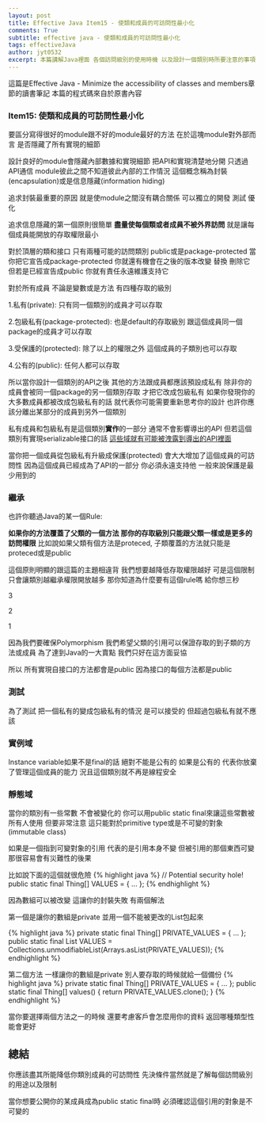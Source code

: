 ```yaml
---
layout: post
title: Effective Java Item15 - 使類和成員的可訪問性最小化
comments: True 
subtitle: effective java - 使類和成員的可訪問性最小化
tags: effectiveJava
author: jyt0532
excerpt: 本篇講解Java裡面 各個訪問級別的使用時機 以及設計一個類別時所要注意的事項
---
```


這篇是Effective Java - Minimize the accessibility of classes and members章節的讀書筆記 本篇的程式碼來自於原書內容

### Item15: 使類和成員的可訪問性最小化

要區分寫得很好的module跟不好的module最好的方法 在於這塊module對外部而言 是否隱藏了所有實現的細節

設計良好的module會隱藏內部數據和實現細節 把API和實現清楚地分開 只透過API通信 module彼此之間不知道彼此內部的工作情況 這個概念稱為封裝(encapsulation)或是信息隱藏(information hiding)

追求封裝最重要的原因 就是使module之間沒有耦合關係 可以獨立的開發 測試 優化 

追求信息隱藏的第一個原則很簡單 **盡量使每個類或者成員不被外界訪問** 就是讓每個成員能開放的存取權限最小

對於頂層的類和接口 只有兩種可能的訪問類別 public或是package-protected 當你把它宣告成package-protected 你就還有機會在之後的版本改變 替換 刪除它 但若是已經宣告成public 你就有責任永遠維護支持它

對於所有成員 不論是變數或是方法 有四種存取的級別

1.私有(private): 只有同一個類別的成員才可以存取

2.包級私有(package-protected): 也是default的存取級別 跟這個成員同一個package的成員才可以存取

3.受保護的(protected): 除了以上的權限之外 這個成員的子類別也可以存取

4.公有的(public): 任何人都可以存取

所以當你設計一個類別的API之後 其他的方法跟成員都應該預設成私有 
除非你的成員會被同一個package的另一個類別存取 才把它改成包級私有 
如果你發現你的大多數成員都被改成包級私有的話 就代表你可能需要重新思考你的設計 也許你應該分離出某部分的成員到另外一個類別

私有成員和包級私有是這個類別**實作**的一部分 通常不會影響導出的API 但若這個類別有實現serializable接口的話 [這些域就有可能被洩露到導出的API裡面](/2017/09/29/implement-serializable-judiciously/)


當你把一個成員從包級私有升級成保護(protected) 會大大增加了這個成員的可訪問性 因為這個成員已經成為了API的一部分 你必須永遠支持他 一般來說保護是最少用到的


### 繼承

也許你聽過Java的某一個Rule: 

**如果你的方法覆蓋了父類的一個方法 那你的存取級別只能跟父類一樣或是更多的訪問權限** 比如說如果父類有個方法是proteced, 子類覆蓋的方法就只能是proteced或是public

這個原則明顯的跟這篇的主題相違背 我們想要越降低存取權限越好 可是這個限制只會讓類別越繼承權限開放越多 那你知道為什麼要有這個rule嗎 給你想三秒

3

2

1


因為我們要確保Polymorphism 我們希望父類的引用可以保證存取的到子類的方法或成員 為了達到Java的一大賣點 我們只好在這方面妥協

所以 所有實現自接口的方法都會是public 因為接口的每個方法都是public



### 測試

為了測試 把一個私有的變成包級私有的情況 是可以接受的 但超過包級私有就不應該

### 實例域

Instance variable如果不是final的話 絕對不能是公有的 如果是公有的 代表你放棄了管理這個成員的能力 況且這個類別就不再是線程安全

### 靜態域

當你的類別有一些常數 不會被變化的 你可以用public static final來讓這些常數被所有人使用 但要非常注意 這只能對於primitive type或是不可變的對象(immutable class)

如果是一個指到可變對象的引用 代表的是引用本身不變 但被引用的那個東西可變 那很容易會有災難性的後果 

比如說下面的這個就很危險 
{% highlight java %}
// Potential security hole!
public static final Thing[] VALUES = { ... };
{% endhighlight %}

因為數組可以被改變 這讓你的封裝失敗 有兩個解法 

第一個是讓你的數組是private 並用一個不能被更改的List包起來

{% highlight java %}
private static final Thing[] PRIVATE_VALUES = { ... };
public static final List<Thing> VALUES =
  Collections.unmodifiableList(Arrays.asList(PRIVATE_VALUES));
{% endhighlight %}

第二個方法 一樣讓你的數組是private 別人要存取的時候就給一個備份
{% highlight java %}
private static final Thing[] PRIVATE_VALUES = { ... };
public static final Thing[] values() {
  return PRIVATE_VALUES.clone();
}
{% endhighlight %}

當你要選擇兩個方法之一的時候 還要考慮客戶會怎麼用你的資料 返回哪種類型性能會更好

## 總結

你應該盡其所能降低你類別成員的可訪問性 先決條件當然就是了解每個訪問級別的用途以及限制

當你想要公開你的某成員成為public static final時 必須確認這個引用的對象是不可變的
